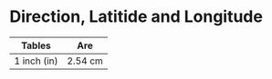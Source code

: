 # Direction, Latitide and Longitude

| Tables        | Are           | 
| ------------- |:-------------:| 
| 1 inch (in)   | 2.54 cm | 
